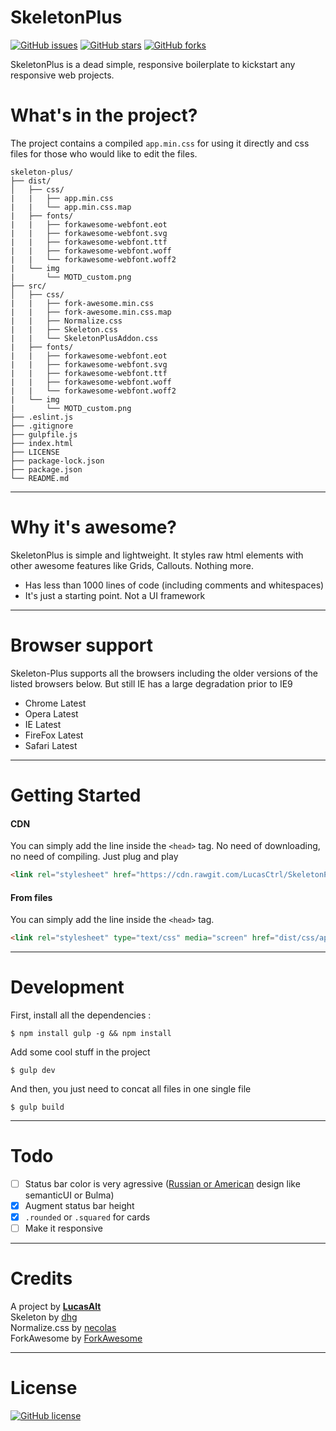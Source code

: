 # SkeletonPlus

[![GitHub issues](https://img.shields.io/github/issues/LucasCtrl/SkeletonPlus.svg)](https://github.com/LucasCtrl/SkeletonPlus/issues)
[![GitHub stars](https://img.shields.io/github/stars/LucasCtrl/SkeletonPlus.svg)](https://github.com/LucasCtrl/SkeletonPlus/stargazers)
[![GitHub forks](https://img.shields.io/github/forks/LucasCtrl/SkeletonPlus.svg)](https://github.com/LucasCtrl/SkeletonPlus/network)

SkeletonPlus is a dead simple, responsive boilerplate to kickstart any responsive web projects.

# What's in the project?

The project contains a compiled `app.min.css` for using it directly and css files for those who would like to edit the files.

```
skeleton-plus/
├── dist/
│   ├── css/
|   |   ├── app.min.css
|   |   └── app.min.css.map
|   ├── fonts/
|   |   ├── forkawesome-webfont.eot
|   |   ├── forkawesome-webfont.svg
|   |   ├── forkawesome-webfont.ttf
|   |   ├── forkawesome-webfont.woff
|   |   └── forkawesome-webfont.woff2
|   └── img
|       └── MOTD_custom.png
├── src/
│   ├── css/
|   |   ├── fork-awesome.min.css
|   |   ├── fork-awesome.min.css.map
|   |   ├── Normalize.css
|   |   ├── Skeleton.css
|   |   └── SkeletonPlusAddon.css
|   ├── fonts/
|   |   ├── forkawesome-webfont.eot
|   |   ├── forkawesome-webfont.svg
|   |   ├── forkawesome-webfont.ttf
|   |   ├── forkawesome-webfont.woff
|   |   └── forkawesome-webfont.woff2
|   └── img
|       └── MOTD_custom.png
├── .eslint.js
├── .gitignore
├── gulpfile.js
├── index.html
├── LICENSE
├── package-lock.json
├── package.json
└── README.md
```
---

# Why it's awesome?

SkeletonPlus is simple and lightweight. It styles raw html elements with other awesome features like Grids, Callouts. Nothing more.

* Has less than 1000 lines of code (including comments and whitespaces)
* It's just a starting point. Not a UI framework

---

# Browser support

Skeleton-Plus supports all the browsers including the older versions of the listed browsers below. But still IE has a large degradation prior to IE9

* Chrome Latest
* Opera Latest
* IE Latest
* FireFox Latest
* Safari Latest

---

# Getting Started

#### CDN

You can simply add the line inside the `<head>` tag. No need of downloading, no need of compiling. Just plug and play

```html
<link rel="stylesheet" href="https://cdn.rawgit.com/LucasCtrl/SkeletonPlus/5ef6b46d/dist/css/app.min.css" type="text/css" />
```
#### From files

You can simply add the line inside the `<head>` tag.

```html
<link rel="stylesheet" type="text/css" media="screen" href="dist/css/app.min.css" />
```

---

# Development

First, install all the dependencies : 

```node
$ npm install gulp -g && npm install
```

Add some cool stuff in the project

```node
$ gulp dev
```

And then, you just need to concat all files in one single file

```node
$ gulp build
```

---

# Todo

* [ ] Status bar color is very agressive ([Russian or American](https://flatuicolors.com/) design like semanticUI or Bulma)
* [x] Augment status bar height
* [x] `.rounded` or `.squared` for cards
* [ ] Make it responsive

---

# Credits

A project by **[LucasAlt](https://lucasalt.fr)**<br>
Skeleton by [dhg](https://github.com/dhg/Skeleton)<br>
Normalize.css by [necolas](https://github.com/necolas/normalize.css/)<br>
ForkAwesome by [ForkAwesome](https://github.com/ForkAwesome)

---

# License
[![GitHub license](https://img.shields.io/badge/license-MIT-blue.svg)](https://raw.githubusercontent.com/LucasCtrl/SkeletonPlus/master/LICENSE)
